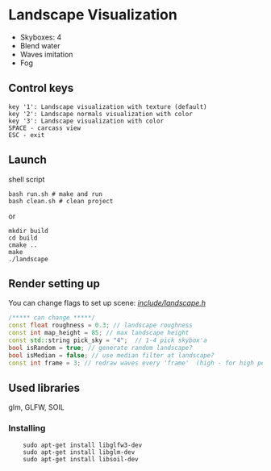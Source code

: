 # Landscape Visualization

* Skyboxes: 4
* Blend water
* Waves imitation
* Fog

## Control keys
    key '1': Landscape visualization with texture (default)
    key '2': Landscape normals visualization with color
    key '3': Landscape visualization with color
    SPACE - carcass view
    ESC - exit

## Launch

shell script

    bash run.sh # make and run
    bash clean.sh # clean project

or

    mkdir build
    cd build 
    cmake ..
    make
    ./landscape 

## Render setting up 
You can change flags to set up scene: _[include/landscape.h](include/landscape.h)_

```cpp
/***** can change *****/
const float roughness = 0.3; // landscape roughness  
const int map_height = 85; // max landscape height
const std::string pick_sky = "4";  // 1-4 pick skybox'a
bool isRandom = true; // generate random landscape?
bool isMedian = false; // use median filter at landscape?
const int frame = 3; // redraw waves every 'frame'  (high - for high perfomance)
```

## Used libraries
glm, GLFW, SOIL

### Installing

        sudo apt-get install libglfw3-dev
        sudo apt-get install libglm-dev
        sudo apt-get install libsoil-dev